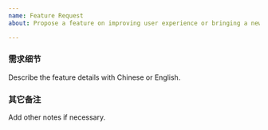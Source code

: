 ```yaml
---
name: Feature Request
about: Propose a feature on improving user experience or bringing a new functionality.

---
```



### 需求细节

Describe the feature details with Chinese or English.



### 其它备注
Add other notes if necessary.
